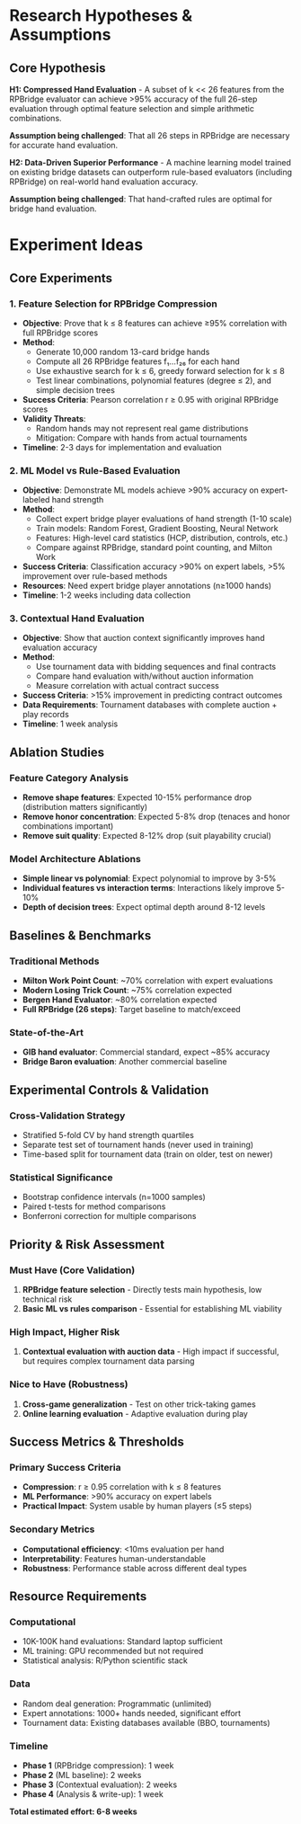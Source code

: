 # Research Hypotheses & Assumptions

## Core Hypothesis
**H1: Compressed Hand Evaluation** - A subset of k \<\< 26 features from the RPBridge evaluator can achieve \>95% accuracy of the full 26-step evaluation through optimal feature selection and simple arithmetic combinations.

**Assumption being challenged**: That all 26 steps in RPBridge are necessary for accurate hand evaluation.

**H2: Data-Driven Superior Performance** - A machine learning model trained on existing bridge datasets can outperform rule-based evaluators (including RPBridge) on real-world hand evaluation accuracy.

**Assumption being challenged**: That hand-crafted rules are optimal for bridge hand evaluation.

# Experiment Ideas

## Core Experiments

### 1. **Feature Selection for RPBridge Compression**
   * **Objective**: Prove that k ≤ 8 features can achieve ≥95% correlation with full RPBridge scores
   * **Method**: 
     - Generate 10,000 random 13-card bridge hands
     - Compute all 26 RPBridge features f₁...f₂₆ for each hand
     - Use exhaustive search for k ≤ 6, greedy forward selection for k ≤ 8
     - Test linear combinations, polynomial features (degree ≤ 2), and simple decision trees
   * **Success Criteria**: Pearson correlation r ≥ 0.95 with original RPBridge scores
   * **Validity Threats**: 
     - Random hands may not represent real game distributions
     - Mitigation: Compare with hands from actual tournaments
   * **Timeline**: 2-3 days for implementation and evaluation

### 2. **ML Model vs Rule-Based Evaluation**
   * **Objective**: Demonstrate ML models achieve >90% accuracy on expert-labeled hand strength
   * **Method**:
     - Collect expert bridge player evaluations of hand strength (1-10 scale)
     - Train models: Random Forest, Gradient Boosting, Neural Network
     - Features: High-level card statistics (HCP, distribution, controls, etc.)
     - Compare against RPBridge, standard point counting, and Milton Work
   * **Success Criteria**: Classification accuracy >90% on expert labels, >5% improvement over rule-based methods
   * **Resources**: Need expert bridge player annotations (n≥1000 hands)
   * **Timeline**: 1-2 weeks including data collection

### 3. **Contextual Hand Evaluation**
   * **Objective**: Show that auction context significantly improves hand evaluation accuracy
   * **Method**:
     - Use tournament data with bidding sequences and final contracts
     - Compare hand evaluation with/without auction information
     - Measure correlation with actual contract success
   * **Success Criteria**: >15% improvement in predicting contract outcomes
   * **Data Requirements**: Tournament databases with complete auction + play records
   * **Timeline**: 1 week analysis

## Ablation Studies

### Feature Category Analysis
* **Remove shape features**: Expected 10-15% performance drop (distribution matters significantly)
* **Remove honor concentration**: Expected 5-8% drop (tenaces and honor combinations important)
* **Remove suit quality**: Expected 8-12% drop (suit playability crucial)

### Model Architecture Ablations
* **Simple linear vs polynomial**: Expect polynomial to improve by 3-5%
* **Individual features vs interaction terms**: Interactions likely improve 5-10%
* **Depth of decision trees**: Expect optimal depth around 8-12 levels

## Baselines & Benchmarks

### Traditional Methods
* **Milton Work Point Count**: ~70% correlation with expert evaluations
* **Modern Losing Trick Count**: ~75% correlation expected
* **Bergen Hand Evaluator**: ~80% correlation expected
* **Full RPBridge (26 steps)**: Target baseline to match/exceed

### State-of-the-Art
* **GIB hand evaluator**: Commercial standard, expect ~85% accuracy
* **Bridge Baron evaluation**: Another commercial baseline

## Experimental Controls & Validation

### Cross-Validation Strategy
- Stratified 5-fold CV by hand strength quartiles
- Separate test set of tournament hands (never used in training)
- Time-based split for tournament data (train on older, test on newer)

### Statistical Significance
- Bootstrap confidence intervals (n=1000 samples)
- Paired t-tests for method comparisons
- Bonferroni correction for multiple comparisons

## Priority & Risk Assessment

### Must Have (Core Validation)
1. **RPBridge feature selection** - Directly tests main hypothesis, low technical risk
2. **Basic ML vs rules comparison** - Essential for establishing ML viability

### High Impact, Higher Risk  
1. **Contextual evaluation with auction data** - High impact if successful, but requires complex tournament data parsing

### Nice to Have (Robustness)
1. **Cross-game generalization** - Test on other trick-taking games
2. **Online learning evaluation** - Adaptive evaluation during play

## Success Metrics & Thresholds

### Primary Success Criteria
- **Compression**: r ≥ 0.95 correlation with k ≤ 8 features
- **ML Performance**: \>90% accuracy on expert labels
- **Practical Impact**: System usable by human players (≤5 steps)

### Secondary Metrics
- **Computational efficiency**: <10ms evaluation per hand
- **Interpretability**: Features human-understandable
- **Robustness**: Performance stable across different deal types

## Resource Requirements

### Computational
- 10K-100K hand evaluations: Standard laptop sufficient
- ML training: GPU recommended but not required
- Statistical analysis: R/Python scientific stack

### Data
- Random deal generation: Programmatic (unlimited)  
- Expert annotations: 1000+ hands needed, significant effort
- Tournament data: Existing databases available (BBO, tournaments)

### Timeline
- **Phase 1** (RPBridge compression): 1 week
- **Phase 2** (ML baseline): 2 weeks  
- **Phase 3** (Contextual evaluation): 2 weeks
- **Phase 4** (Analysis & write-up): 1 week

**Total estimated effort: 6-8 weeks**